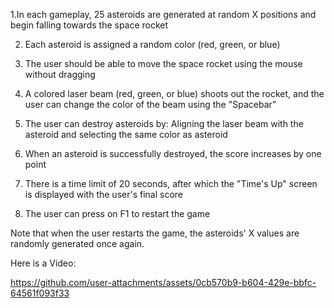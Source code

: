 1.In each gameplay, 25 asteroids are generated at random X positions and begin falling towards the space rocket

2. Each asteroid is assigned a random color (red, green, or blue)
   
4. The user should be able to move the space rocket using the mouse without dragging
   
5. A colored laser beam (red, green, or blue) shoots out the rocket, and the user can change the color of the beam using the "Spacebar"
   
6. The user can destroy asteroids by: Aligning the laser beam with the asteroid and selecting the same color as asteroid
   
7. When an asteroid is successfully destroyed, the score increases by one point
    
8. There is a time limit of 20 seconds, after which the "Time's Up" screen is displayed with the user's final score
    
9. The user can press on F1 to restart the game

Note that when the user restarts the game, the asteroids' X values are randomly generated once again.

Here is a Video:

https://github.com/user-attachments/assets/0cb570b9-b604-429e-bbfc-64561f093f33
